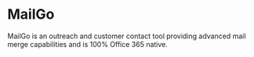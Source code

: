 # MailGo
MailGo is an outreach and customer contact tool providing advanced mail merge capabilities and is 100% Office 365 native.
